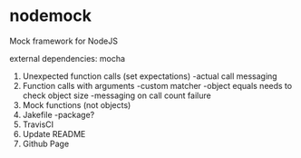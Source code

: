 nodemock
========

Mock framework for NodeJS

external dependencies:
mocha

1. Unexpected function calls (set expectations)
  -actual call messaging
2. Function calls with arguments
  -custom matcher
  -object equals needs to check object size
  -messaging on call count failure
3. Mock functions (not objects)
4. Jakefile
  -package?
5. TravisCI
6. Update README
7. Github Page
